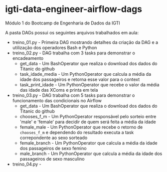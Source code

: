 # igti-data-engineer-airflow-dags

Módulo 1 do Bootcamp de Engenharia de Dados da IGTI

A pasta DAGs possui os seguintes arquivos trabalhados em aula:

- treino_01.py - Primeira DAG mostrando detalhes da criação da DAG e a utilização dos operadores Bash e Python
- treino_02.py - DAG trabalha com 3 tasks para demonstrar o encadeamento
    - get_data - Um BashOperator que realiza o download dos dados do Titanic do github
    - task_idade_media - Um PythonOperator que calcula a média da idade dos passageiros e retorna esse valor para o context
    - task_print_idade - Um PythonOperator que recebe o valor da média das idade das XComs e printa em tela
- treino_03.py - DAG trabalha com 5 tasks para demonstrar o funcionamento das condicionais no Airflow
    - get_data - Um BashOperator que realiza o download dos dados do Titanic do github
    - chooses_f_m - Um PythonOperator responsável pelo sorteio entre 'male' e 'female' para decidir de quem será feita a média da idade
    - female_male - Um PythonOperator que recebe o retorno de `chooses_f_m` e dependendo do resultado executa a task correpondente ao sexo sorteado 
    - female_branch - Um PythonOperator que calcula a média da idade dos passageiros de sexo femino
    - male_branch - Um PythonOperator que calcula a média da idade dos passageiros de sexo masculino
- treino_04.py - 